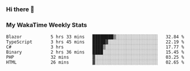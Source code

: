 ### Hi there 👋

<!--
**royschrauwen/royschrauwen** is a ✨ _special_ ✨ repository because its `README.md` (this file) appears on your GitHub profile.

Here are some ideas to get you started:

- 🔭 I’m currently working on ...
- 🌱 I’m currently learning ...
- 👯 I’m looking to collaborate on ...
- 🤔 I’m looking for help with ...
- 💬 Ask me about ...
- 📫 How to reach me: ...
- 😄 Pronouns: ...
- ⚡ Fun fact: ...
-->


### My WakaTime Weekly Stats
<!--START_SECTION:waka-->

```text
Blazor           5 hrs 33 mins   ████████▒░░░░░░░░░░░░░░░░   32.84 %
TypeScript       3 hrs 45 mins   █████▓░░░░░░░░░░░░░░░░░░░   22.19 %
C#               3 hrs           ████▒░░░░░░░░░░░░░░░░░░░░   17.77 %
Binary           2 hrs 36 mins   ████░░░░░░░░░░░░░░░░░░░░░   15.45 %
PHP              32 mins         ▓░░░░░░░░░░░░░░░░░░░░░░░░   03.25 %
HTML             26 mins         ▓░░░░░░░░░░░░░░░░░░░░░░░░   02.65 %
```

<!--END_SECTION:waka-->
